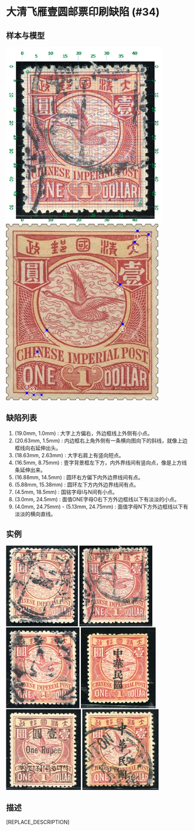 # 大清飞雁壹圆邮票印刷缺陷 (#34)

## 样本与模型
<img src="sampling.png" height=480/> <img src="model.png" height=480/>

## 缺陷列表
1. (19.0mm, 1.0mm) :  大字上方偏右，外边框线上外侧有小点。
1. (20.63mm, 1.5mm) :  内边框右上角外侧有一条横向图向下的斜线，就像上边框线向右延伸出头。
1. (18.63mm, 2.63mm) :  大字右肩上有竖向短点。
1. (16.5mm, 8.75mm) :  壹字背景框左下方，内外界线间有竖向点，像是上方线条延伸出来。
1. (16.88mm, 14.5mm) :  圆环右方偏下内外边界线间有点。
1. (5.88mm, 15.38mm) :  圆环左下方内外边界线间有点。
1. (4.5mm, 18.5mm) :  国铭字母I与N间有小点。
1. (3.0mm, 24.5mm) :  面值ONE字母O右下方外边框线以下有淡淡的小点。
1. (4.0mm, 24.75mm) - (5.13mm, 24.75mm) :  面值字母N下方外边框线以下有淡淡的横向直线。


## 实例
<img src="2013-03-20_00105093022A.jpg" height=220/> <img src="2013-12-19_00131717071A.jpg" height=220/> <img src="2014-05-26_00145416004A.jpg" height=220/> <img src="2015-02-01_00167656029A.jpg" height=220/> <img src="2015-12-31_00192163078A.jpg" height=220/> <img src="2016-05-07_00210435022A.jpg" height=220/> 


## 描述
[REPLACE_DESCRIPTION]
